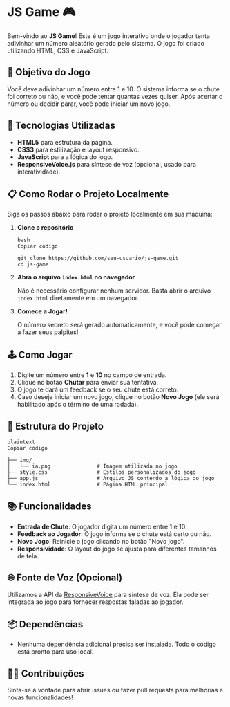 # JS Game 🎮

Bem-vindo ao **JS Game**! Este é um jogo interativo onde o jogador tenta adivinhar um número aleatório gerado pelo sistema. O jogo foi criado utilizando HTML, CSS e JavaScript.

## 🎯 Objetivo do Jogo

Você deve adivinhar um número entre 1 e 10. O sistema informa se o chute foi correto ou não, e você pode tentar quantas vezes quiser. Após acertar o número ou decidir parar, você pode iniciar um novo jogo.

## 🚀 Tecnologias Utilizadas

-   **HTML5** para estrutura da página.
-   **CSS3** para estilização e layout responsivo.
-   **JavaScript** para a lógica do jogo.
-   **ResponsiveVoice.js** para síntese de voz (opcional, usado para interatividade).

## 📋 Como Rodar o Projeto Localmente

Siga os passos abaixo para rodar o projeto localmente em sua máquina:

1.  **Clone o repositório**
    
    ```         
    bash                                                                          Copiar código
    
    git clone https://github.com/seu-usuario/js-game.git
    cd js-game 
    ```
2.  **Abra o arquivo `index.html` no navegador**
    
    Não é necessário configurar nenhum servidor. Basta abrir o arquivo `index.html` diretamente em um navegador.
    
3.  **Comece a Jogar!**
    
    O número secreto será gerado automaticamente, e você pode começar a fazer seus palpites!
    

## 🕹️ Como Jogar

1.  Digite um número entre **1** e **10** no campo de entrada.
2.  Clique no botão **Chutar** para enviar sua tentativa.
3.  O jogo te dará um feedback se o seu chute está correto.
4.  Caso deseje iniciar um novo jogo, clique no botão **Novo Jogo** (ele será habilitado após o término de uma rodada).

## 📄 Estrutura do Projeto




```
plaintext                                                                          Copiar código

├── img/
│   └── ia.png               # Imagem utilizada no jogo
├── style.css                # Estilos personalizados do jogo
├── app.js                   # Arquivo JS contendo a lógica do jogo
└── index.html               # Página HTML principal
``` 

## 📚 Funcionalidades

-   **Entrada de Chute**: O jogador digita um número entre 1 e 10.
-   **Feedback ao Jogador**: O jogo informa se o chute está certo ou não.
-   **Novo Jogo**: Reinicie o jogo clicando no botão "Novo jogo".
-   **Responsividade**: O layout do jogo se ajusta para diferentes tamanhos de tela.

## 🌐 Fonte de Voz (Opcional)

Utilizamos a API da [ResponsiveVoice](https://responsivevoice.org/) para síntese de voz. Ela pode ser integrada ao jogo para fornecer respostas faladas ao jogador.

## 📦 Dependências

-   Nenhuma dependência adicional precisa ser instalada. Todo o código está pronto para uso local.

## 👩‍💻 Contribuições

Sinta-se à vontade para abrir issues ou fazer pull requests para melhorias e novas funcionalidades!
